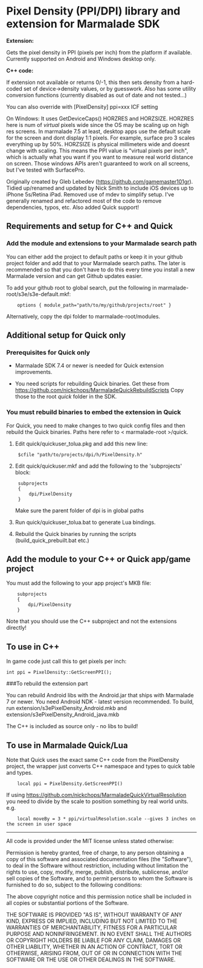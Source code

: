 Pixel Density (PPI/DPI) library and extension for Marmalade SDK
===============================================================

**Extension:**

Gets the pixel density in PPI (pixels per inch) from the platform if available.
Currently supported on Android and Windows desktop only.

**C++ code:**

If extension not available or returns 0/-1, this then sets density from a hard-
coded set of device->density values, or by guesswork. Also has some utility
conversion functions (currently disabled as out of date and not tested...)

You can also override with [PixelDensity] ppi=xxx ICF setting

On Windows: It uses GetDeviceCaps() HORZRES and HORZSIZE. HORZRES here is num
of *virtual* pixels wide since the OS may be scaling up on high res screens.
In marmalade 7.5 at least, desktop apps use the default scale for the screen
and dont display 1:1 pixels. For example, surface pro 3 scales everything up
by 50%. HORZSIZE is physical millimeters wide and doesnt change with scaling.
This means the PPI value is "virtual pixels per inch", which is actually what
you want if you want to measure real world distance on screen. Those windows
APIs aren't guaranteed to work on all screens, but I've tested with SurfacePro.

Originally created by Gleb Lebedev (https://github.com/gamemaster101gr).
Tidied up/renamed and updated by Nick Smith to include iOS devices up to iPhone
5s/Retina iPad. Removed use of mdev to simplify setup. I've generally renamed
and refactored most of the code to remove dependencies, typos, etc. Also
added Quick support!


Requirements and setup for C++ and Quick
----------------------------------------

### Add the module and extensions to your Marmalade search path

You can either add the project to default paths or keep it in your github
project folder and add that to your Marmalade search paths. The later is
recommended so that you don't have to do this every time you install a new
Marmalade version and can get Github updates easier.

To add your github root to global search, put the following in
marmalade-root/s3e/s3e-default.mkf:

        options { module_path="path/to/my/github/projects/root" }

Alternatively, copy the dpi folder to marmalade-root/modules.


Additional setup for Quick only
-------------------------------

### Prerequisites for Quick only

- Marmalade SDK 7.4 or newer is needed for Quick extension improvements.

- You need scripts for rebuilding Quick binaries. Get these from
  https://github.com/nickchops/MarmaladeQuickRebuildScripts Copy those to the
  root *quick* folder in the SDK.


### You must rebuild binaries to embed the extension in Quick

For Quick, you need to make changes to two quick config files and then
rebuild the Quick binaries. Paths here refer to < marmalade-root >/quick.

1. Edit quick/quickuser_tolua.pkg and add this new line:

        $cfile "path/to/projects/dpi/h/PixelDensity.h"

2. Edit quick/quickuser.mkf and add the following to the 'subprojects' block:

        subprojects
        {
            dpi/PixelDensity
        }
        
   Make sure the parent folder of dpi is in global paths
        
3. Run quick/quickuser_tolua.bat to generate Lua bindings.

4. Rebuild the Quick binaries by running the scripts (build_quick_prebuilt.bat
   etc.)


Add the module to your C++ or Quick app/game project
----------------------------------------------------

You must add the following to your app project's MKB file:

        subprojects
        {
            dpi/PixelDensity
        }

Note that you should use the C++ subproject and not the extensions directly!


To use in C++
-------------

In game code just call this to get pixels per inch:

    int ppi = PixelDensity::GetScreenPPI();


###To rebuild the extension part

You can rebuild Android libs with the Android.jar that ships with Marmalade 7 or
newer. You need Android NDK - latest version recommended. To build, run
extension/s3ePixelDensity_Android.mkb and
extension/s3ePixelDensity_Android_java.mkb

The C++ is included as source only - no libs to build!


To use in Marmalade Quick/Lua
-----------------------------

Note that Quick uses the exact same C++ code from the PixelDensity project, the
wrapper just converts C++ namespace and types to quick table and types.

        local ppi = PixelDensity.GetScreenPPI()

If using https://github.com/nickchops/MarmaladeQuickVirtualResolution you need to
divide by the scale to position something by real world units. e.g.

        local moveBy = 3 * ppi/virtualResolution.scale --gives 3 inches on the screen in user space

------------------------------------------------------------------------------------------
All code is provided under the MIT license unless stated otherwise:

 Permission is hereby granted, free of charge, to any person obtaining a copy
 of this software and associated documentation files (the "Software"), to deal
 in the Software without restriction, including without limitation the rights
 to use, copy, modify, merge, publish, distribute, sublicense, and/or sell
 copies of the Software, and to permit persons to whom the Software is
 furnished to do so, subject to the following conditions:

 The above copyright notice and this permission notice shall be included in
 all copies or substantial portions of the Software.

 THE SOFTWARE IS PROVIDED "AS IS", WITHOUT WARRANTY OF ANY KIND, EXPRESS OR
 IMPLIED, INCLUDING BUT NOT LIMITED TO THE WARRANTIES OF MERCHANTABILITY,
 FITNESS FOR A PARTICULAR PURPOSE AND NONINFRINGEMENT. IN NO EVENT SHALL THE
 AUTHORS OR COPYRIGHT HOLDERS BE LIABLE FOR ANY CLAIM, DAMAGES OR OTHER
 LIABILITY, WHETHER IN AN ACTION OF CONTRACT, TORT OR OTHERWISE, ARISING FROM,
 OUT OF OR IN CONNECTION WITH THE SOFTWARE OR THE USE OR OTHER DEALINGS IN
 THE SOFTWARE.

